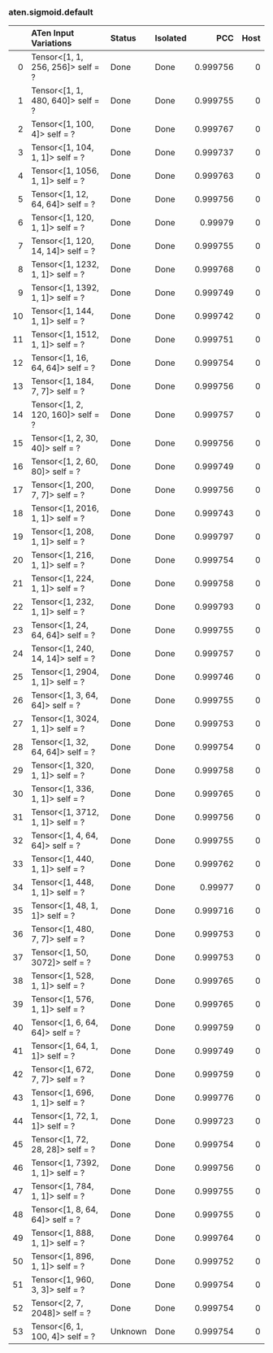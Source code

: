 ### aten.sigmoid.default
|    | ATen Input Variations             | Status   | Isolated   |      PCC |   Host |
|---:|:----------------------------------|:---------|:-----------|---------:|-------:|
|  0 | Tensor<[1, 1, 256, 256]> self = ? | Done     | Done       | 0.999756 |      0 |
|  1 | Tensor<[1, 1, 480, 640]> self = ? | Done     | Done       | 0.999755 |      0 |
|  2 | Tensor<[1, 100, 4]> self = ?      | Done     | Done       | 0.999767 |      0 |
|  3 | Tensor<[1, 104, 1, 1]> self = ?   | Done     | Done       | 0.999737 |      0 |
|  4 | Tensor<[1, 1056, 1, 1]> self = ?  | Done     | Done       | 0.999763 |      0 |
|  5 | Tensor<[1, 12, 64, 64]> self = ?  | Done     | Done       | 0.999756 |      0 |
|  6 | Tensor<[1, 120, 1, 1]> self = ?   | Done     | Done       | 0.99979  |      0 |
|  7 | Tensor<[1, 120, 14, 14]> self = ? | Done     | Done       | 0.999755 |      0 |
|  8 | Tensor<[1, 1232, 1, 1]> self = ?  | Done     | Done       | 0.999768 |      0 |
|  9 | Tensor<[1, 1392, 1, 1]> self = ?  | Done     | Done       | 0.999749 |      0 |
| 10 | Tensor<[1, 144, 1, 1]> self = ?   | Done     | Done       | 0.999742 |      0 |
| 11 | Tensor<[1, 1512, 1, 1]> self = ?  | Done     | Done       | 0.999751 |      0 |
| 12 | Tensor<[1, 16, 64, 64]> self = ?  | Done     | Done       | 0.999754 |      0 |
| 13 | Tensor<[1, 184, 7, 7]> self = ?   | Done     | Done       | 0.999756 |      0 |
| 14 | Tensor<[1, 2, 120, 160]> self = ? | Done     | Done       | 0.999757 |      0 |
| 15 | Tensor<[1, 2, 30, 40]> self = ?   | Done     | Done       | 0.999756 |      0 |
| 16 | Tensor<[1, 2, 60, 80]> self = ?   | Done     | Done       | 0.999749 |      0 |
| 17 | Tensor<[1, 200, 7, 7]> self = ?   | Done     | Done       | 0.999756 |      0 |
| 18 | Tensor<[1, 2016, 1, 1]> self = ?  | Done     | Done       | 0.999743 |      0 |
| 19 | Tensor<[1, 208, 1, 1]> self = ?   | Done     | Done       | 0.999797 |      0 |
| 20 | Tensor<[1, 216, 1, 1]> self = ?   | Done     | Done       | 0.999754 |      0 |
| 21 | Tensor<[1, 224, 1, 1]> self = ?   | Done     | Done       | 0.999758 |      0 |
| 22 | Tensor<[1, 232, 1, 1]> self = ?   | Done     | Done       | 0.999793 |      0 |
| 23 | Tensor<[1, 24, 64, 64]> self = ?  | Done     | Done       | 0.999755 |      0 |
| 24 | Tensor<[1, 240, 14, 14]> self = ? | Done     | Done       | 0.999757 |      0 |
| 25 | Tensor<[1, 2904, 1, 1]> self = ?  | Done     | Done       | 0.999746 |      0 |
| 26 | Tensor<[1, 3, 64, 64]> self = ?   | Done     | Done       | 0.999755 |      0 |
| 27 | Tensor<[1, 3024, 1, 1]> self = ?  | Done     | Done       | 0.999753 |      0 |
| 28 | Tensor<[1, 32, 64, 64]> self = ?  | Done     | Done       | 0.999754 |      0 |
| 29 | Tensor<[1, 320, 1, 1]> self = ?   | Done     | Done       | 0.999758 |      0 |
| 30 | Tensor<[1, 336, 1, 1]> self = ?   | Done     | Done       | 0.999765 |      0 |
| 31 | Tensor<[1, 3712, 1, 1]> self = ?  | Done     | Done       | 0.999756 |      0 |
| 32 | Tensor<[1, 4, 64, 64]> self = ?   | Done     | Done       | 0.999755 |      0 |
| 33 | Tensor<[1, 440, 1, 1]> self = ?   | Done     | Done       | 0.999762 |      0 |
| 34 | Tensor<[1, 448, 1, 1]> self = ?   | Done     | Done       | 0.99977  |      0 |
| 35 | Tensor<[1, 48, 1, 1]> self = ?    | Done     | Done       | 0.999716 |      0 |
| 36 | Tensor<[1, 480, 7, 7]> self = ?   | Done     | Done       | 0.999753 |      0 |
| 37 | Tensor<[1, 50, 3072]> self = ?    | Done     | Done       | 0.999753 |      0 |
| 38 | Tensor<[1, 528, 1, 1]> self = ?   | Done     | Done       | 0.999765 |      0 |
| 39 | Tensor<[1, 576, 1, 1]> self = ?   | Done     | Done       | 0.999765 |      0 |
| 40 | Tensor<[1, 6, 64, 64]> self = ?   | Done     | Done       | 0.999759 |      0 |
| 41 | Tensor<[1, 64, 1, 1]> self = ?    | Done     | Done       | 0.999749 |      0 |
| 42 | Tensor<[1, 672, 7, 7]> self = ?   | Done     | Done       | 0.999759 |      0 |
| 43 | Tensor<[1, 696, 1, 1]> self = ?   | Done     | Done       | 0.999776 |      0 |
| 44 | Tensor<[1, 72, 1, 1]> self = ?    | Done     | Done       | 0.999723 |      0 |
| 45 | Tensor<[1, 72, 28, 28]> self = ?  | Done     | Done       | 0.999754 |      0 |
| 46 | Tensor<[1, 7392, 1, 1]> self = ?  | Done     | Done       | 0.999756 |      0 |
| 47 | Tensor<[1, 784, 1, 1]> self = ?   | Done     | Done       | 0.999755 |      0 |
| 48 | Tensor<[1, 8, 64, 64]> self = ?   | Done     | Done       | 0.999755 |      0 |
| 49 | Tensor<[1, 888, 1, 1]> self = ?   | Done     | Done       | 0.999764 |      0 |
| 50 | Tensor<[1, 896, 1, 1]> self = ?   | Done     | Done       | 0.999752 |      0 |
| 51 | Tensor<[1, 960, 3, 3]> self = ?   | Done     | Done       | 0.999754 |      0 |
| 52 | Tensor<[2, 7, 2048]> self = ?     | Done     | Done       | 0.999754 |      0 |
| 53 | Tensor<[6, 1, 100, 4]> self = ?   | Unknown  | Done       | 0.999754 |      0 |

